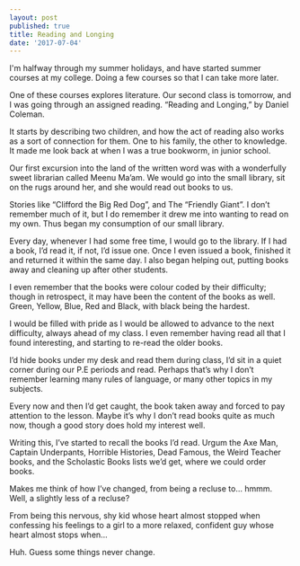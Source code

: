 ```yaml
---
layout: post
published: true
title: Reading and Longing
date: '2017-07-04'
---
```

I'm halfway through my summer holidays, and have started summer courses at my college. Doing a few courses so that I can take more later.

One of these courses explores literature. Our second class is tomorrow, and I was going through an assigned reading. “Reading and Longing,” by Daniel Coleman.

It starts by describing two children, and how the act of reading also works as a sort of connection for them. One to his family, the other to knowledge. It made me look back at when I was a true bookworm, in junior school.

Our first excursion into the land of the written word was with a wonderfully sweet librarian called Meenu Ma’am. We would go into the small library, sit on the rugs around her, and she would read out books to us.

Stories like “Clifford the Big Red Dog”, and The “Friendly Giant”. I don’t remember much of it, but I do remember it drew me into wanting to read on my own. Thus began my consumption of our small library.

Every day, whenever I had some free time, I would go to the library. If I had a book, I’d read it, if not, I’d issue one. Once I even issued a book, finished it and returned it within the same day. I also began helping out, putting books away and cleaning up after other students.

I even remember that the books were colour coded by their difficulty; though in retrospect, it may have been the content of the books as well. Green, Yellow, Blue, Red and Black, with black being the hardest.

I would be filled with pride as I would be allowed to advance to the next difficulty, always ahead of my class. I even remember having read all that I found interesting, and starting to re-read the older books.

I’d hide books under my desk and read them during class, I’d sit in a quiet corner during our P.E periods and read. Perhaps that’s why I don’t remember learning many rules of language, or many other topics in my subjects.

Every now and then I’d get caught, the book taken away and forced to pay attention to the lesson.  Maybe it’s why I don’t read books quite as much now, though a good story does hold my interest well.

Writing this, I’ve started to recall the books I’d read. Urgum the Axe Man, Captain Underpants, Horrible Histories, Dead Famous, the Weird Teacher books, and the Scholastic Books lists we’d get, where we could order books.

Makes me think of how I’ve changed, from being a recluse to… hmmm. Well, a slightly less of a recluse?

From being this nervous, shy kid whose heart almost stopped when confessing his feelings to a girl to a more relaxed, confident guy whose heart almost stops when…

Huh. Guess some things never change.